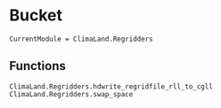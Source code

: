 # Bucket

```@meta
CurrentModule = ClimaLand.Regridders
```

## Functions

```@docs
ClimaLand.Regridders.hdwrite_regridfile_rll_to_cgll
ClimaLand.Regridders.swap_space
```
